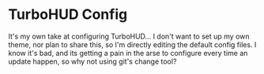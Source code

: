 # TurboHUD Config

It's my own take at configuring TurboHUD... I don't want to set up my own theme, nor plan to share this, so I'm directly editing the default config files.
I know it's bad, and its getting a pain in the arse to configure every time an update happen, so why not using git's change tool?